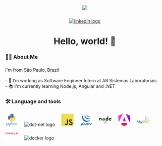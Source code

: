 <div align="center">
  <img height="150" src="https://media0.giphy.com/media/v1.Y2lkPTc5MGI3NjExbGxqaWxwM2pqZ21rd3g2OTFiZDZobjdnODVkMXBqdHNicGQ3ZHU2bCZlcD12MV9pbnRlcm5hbF9naWZfYnlfaWQmY3Q9Zw/GghGKaZ8JeHJx0apQC/giphy.gif"  />
</div>

###

<div align="center">
  <a href="https://www.linkedin.com/in/eduardo43/">
  <img src="https://img.shields.io/static/v1?message=LinkedIn&logo=linkedin&label=&color=0077B5&logoColor=white&labelColor=&style=for-the-badge&" height="25" alt="linkedin logo"/>
  </a>
</div>


###

<h1 align="center">Hello, world! 👋</h1>



<h3 align="left">👩‍💻  About Me</h3>

###

<p align="left">I'm from São Paulo, Brazil<br><br>- 🔭 I’m working as Software Engineer Intern at AR Sistemas Laboratoriais<br>- 📚 I'm currently learning Node.js, Angular and .NET<br></p>

###

<h3 align="left">🛠 Language and tools</h3>

###

<div align="left">
  <img src="https://github.com/devicons/devicon/blob/v2.17.0/icons/python/python-original-wordmark.svg?short_path=880e730" height="40" alt="python logo"  />
  <img width="12" />
  <img src="https://cdn.jsdelivr.net/gh/devicons/devicon/icons/dot-net/dot-net-plain-wordmark.svg" height="40" alt="dot-net logo"  />
  <img width="12" />
  <img src="https://github.com/devicons/devicon/blob/v2.17.0/icons/javascript/javascript-original.svg" height="40" alt="javascript logo"  />
  <img width="12" />
  <img src="https://github.com/devicons/devicon/blob/v2.17.0/icons/jquery/jquery-plain-wordmark.svg" height="40" alt="jquery logo"  />
  <img width="12" />
  <img src="https://github.com/devicons/devicon/blob/v2.17.0/icons/nodejs/nodejs-original-wordmark.svg" height="40" alt="nodejs logo"  />
  <img width="12" />
  <img src="https://github.com/devicons/devicon/blob/v2.17.0/icons/angular/angular-original.svg" height="40" alt="angular logo"  />
  <img width="12" />
  <img src="https://github.com/devicons/devicon/blob/v2.17.0/icons/mysql/mysql-original-wordmark.svg" height="40" alt="MySQL logo"  />
  <img width="12" />
  <img src="https://github.com/devicons/devicon/blob/v2.17.0/icons/oracle/oracle-original.svg" height="40" alt="Oracle logo"  />
  <img width="12" />
  <img src="https://cdn.jsdelivr.net/gh/devicons/devicon/icons/docker/docker-plain-wordmark.svg" height="40" alt="docker logo"  />
</div>

